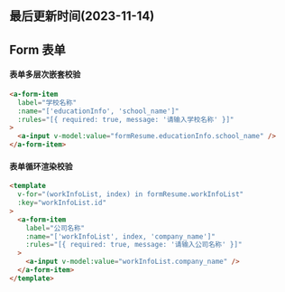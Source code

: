 <!--
 * @Description: antd组件vue版本使用技巧
 * @Author: panrui
 * @Date: 2023-06-06 08:37:32
 * @LastEditTime: 2023-06-06 08:38:37
 * @LastEditors: panrui
 * 不忘初心,不负梦想
-->

## 最后更新时间(2023-11-14)

## Form 表单

#### 表单多层次嵌套校验

```html
<a-form-item
  label="学校名称"
  :name="['educationInfo', 'school_name']"
  :rules="[{ required: true, message: '请输入学校名称' }]"
>
  <a-input v-model:value="formResume.educationInfo.school_name" />
</a-form-item>
```

#### 表单循环渲染校验

```html
<template
  v-for="(workInfoList, index) in formResume.workInfoList"
  :key="workInfoList.id"
>
  <a-form-item
    label="公司名称"
    :name="['workInfoList', index, 'company_name']"
    :rules="[{ required: true, message: '请输入公司名称' }]"
  >
    <a-input v-model:value="workInfoList.company_name" />
  </a-form-item>
</template>
```
